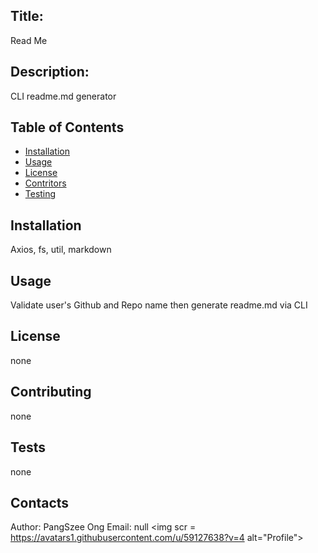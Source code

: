 
## Title: 
Read Me

## Description:
CLI readme.md generator

## Table of Contents

- [Installation](#installation)
- [Usage](#usage)
- [License](#license)
- [Contritors](#contribution)
- [Testing](#test)

## Installation
Axios, fs, util, markdown
## Usage
Validate user's Github and Repo name then generate readme.md via CLI
## License
none
## Contributing
none
## Tests
none

## Contacts
Author: PangSzee Ong
Email: null
<img scr = https://avatars1.githubusercontent.com/u/59127638?v=4 alt="Profile">
